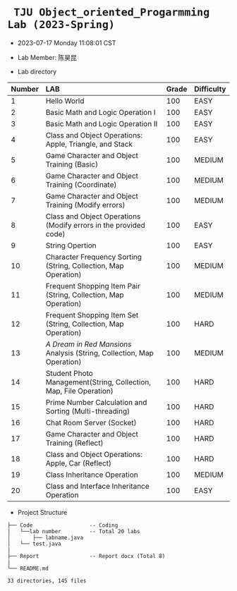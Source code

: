 # ` TJU Object_oriented_Progarmming Lab (2023-Spring)`

* 2023-07-17 Monday 11:08:01 CST

* Lab Member: 陈昊昆

* Lab directory

| Number | LAB                                                          | Grade | Difficulty |
| :----- | :----------------------------------------------------------- | ----- | ---------- |
| 1      | Hello World                                                  | 100   | EASY       |
| 2      | Basic Math and Logic Operation Ⅰ                             | 100   | EASY       |
| 3      | Basic Math and Logic Operation Ⅱ                             | 100   | EASY       |
| 4      | Class and Object Operations: Apple, Triangle, and Stack      | 100   | EASY       |
| 5      | Game Character and Object Training (Basic)                   | 100   | MEDIUM     |
| 6      | Game Character and Object Training (Coordinate)              | 100   | MEDIUM     |
| 7      | Game Character and Object Training (Modify errors)           | 100   | MEDIUM     |
| 8      | Class and Object Operations  (Modify errors in the provided code) | 100   | EASY       |
| 9      | String Opertion                                              | 100   | EASY       |
| 10     | Character Frequency Sorting (String, Collection, Map Operation) | 100   | MEDIUM     |
| 11     | Frequent Shopping Item Pair (String, Collection, Map Operation) | 100   | MEDIUM     |
| 12     | Frequent Shopping Item Set (String, Collection, Map Operation) | 100   | HARD       |
| 13     | *A Dream in Red Mansions* Analysis (String, Collection, Map Operation) | 100   | MEDIUM     |
| 14     | Student Photo Management(String, Collection, Map, File Operation) | 100   | HARD       |
| 15     | Prime Number Calculation and Sorting (Multi-threading)       | 100   | HARD       |
| 16     | Chat Room Server (Socket)                                    | 100   | HARD       |
| 17     | Game Character and Object Training (Reflect)                 | 100   | HARD       |
| 18     | Class and Object Operations: Apple, Car (Reflect)            | 100   | HARD       |
| 19     | Class Inheritance Operation                                  | 100   | MEDIUM     |
| 20     | Class and Interface Inheritance Operation                    | 100   | EASY       |

* Project Structure

```
├── Code                  -- Coding
|   └──lab number         -- Total 20 labs
│   	├── labname.java
│  	└── test.java
|
├── Report                -- Report docx (Total 8)
|
└── README.md

33 directories, 145 files
```

